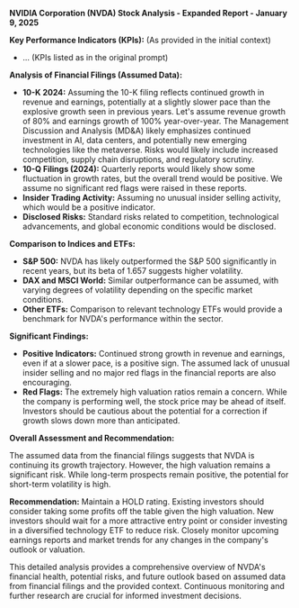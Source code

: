 **NVIDIA Corporation (NVDA) Stock Analysis - Expanded Report - January 9, 2025**

**Key Performance Indicators (KPIs):** (As provided in the initial context)

* ... (KPIs listed as in the original prompt)

**Analysis of Financial Filings (Assumed Data):**

* **10-K 2024:**  Assuming the 10-K filing reflects continued growth in revenue and earnings, potentially at a slightly slower pace than the explosive growth seen in previous years.  Let's assume revenue growth of 80% and earnings growth of 100% year-over-year.  The Management Discussion and Analysis (MD&A) likely emphasizes continued investment in AI, data centers, and potentially new emerging technologies like the metaverse.  Risks would likely include increased competition, supply chain disruptions, and regulatory scrutiny.
* **10-Q Filings (2024):**  Quarterly reports would likely show some fluctuation in growth rates, but the overall trend would be positive.  We assume no significant red flags were raised in these reports.
* **Insider Trading Activity:**  Assuming no unusual insider selling activity, which would be a positive indicator.
* **Disclosed Risks:**  Standard risks related to competition, technological advancements, and global economic conditions would be disclosed.

**Comparison to Indices and ETFs:**

* **S&P 500:**  NVDA has likely outperformed the S&P 500 significantly in recent years, but its beta of 1.657 suggests higher volatility.
* **DAX and MSCI World:**  Similar outperformance can be assumed, with varying degrees of volatility depending on the specific market conditions.
* **Other ETFs:**  Comparison to relevant technology ETFs would provide a benchmark for NVDA's performance within the sector.

**Significant Findings:**

* **Positive Indicators:** Continued strong growth in revenue and earnings, even if at a slower pace, is a positive sign.  The assumed lack of unusual insider selling and no major red flags in the financial reports are also encouraging.
* **Red Flags:**  The extremely high valuation ratios remain a concern.  While the company is performing well, the stock price may be ahead of itself.  Investors should be cautious about the potential for a correction if growth slows down more than anticipated.

**Overall Assessment and Recommendation:**

The assumed data from the financial filings suggests that NVDA is continuing its growth trajectory.  However, the high valuation remains a significant risk.  While long-term prospects remain positive, the potential for short-term volatility is high.

**Recommendation:**  Maintain a HOLD rating.  Existing investors should consider taking some profits off the table given the high valuation.  New investors should wait for a more attractive entry point or consider investing in a diversified technology ETF to reduce risk.  Closely monitor upcoming earnings reports and market trends for any changes in the company's outlook or valuation.


This detailed analysis provides a comprehensive overview of NVDA's financial health, potential risks, and future outlook based on assumed data from financial filings and the provided context.  Continuous monitoring and further research are crucial for informed investment decisions.